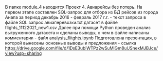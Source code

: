 В папке module_4 находится Проект 4. Авиарейсы без потерь.
На первом этапе составлен SQL-запрос для отбора из БД рейсов из города Анапа за период декабрь 2016 - февраль 2017 г.г. - текст запроса в файле SQL запрос авиаперевозки.txt
датасет в файле flights_11122021_new1.csv
Далее при помощи Python проведен анализ выгруженного датасета и сделаны выводы, о чем в файле написаны комментарии - файл analysis_flitghts.ipynb
Подготовлена презентация, в которой вынесены основные выводы и предложения - ссылка https://drive.google.com/file/d/1DsE3ubiWTPz2wSuMlGm8uUSnexMJBJce/view?usp=sharing
